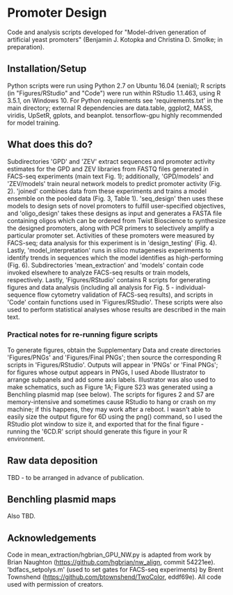 # Promoter Design
Code and analysis scripts developed for "Model-driven generation of artificial yeast promoters" (Benjamin J. Kotopka and Christina D. Smolke; in preparation).

## Installation/Setup
Python scripts were run using Python 2.7 on Ubuntu 16.04 (xenial); R scripts (in "Figures/RStudio" and "Code") were run within RStudio 1.1.463, using R 3.5.1, on Windows 10. For Python requirements see 'requirements.txt' in the main directory; external R dependencies are data.table, ggplot2, MASS, viridis, UpSetR, gplots, and beanplot. tensorflow-gpu highly recommended for model training.

## What does this do?
Subdirectories 'GPD' and 'ZEV' extract sequences and promoter activity estimates for the GPD and ZEV libraries from FASTQ files generated in FACS-seq experiments (main text Fig. 1); additionally, 'GPD/models' and 'ZEV/models' train neural network models to predict promoter activity (Fig. 2). 'joined' combines data from these experiments and trains a model ensemble on the pooled data (Fig. 3, Table 1). 'seq_design' then uses these models to design sets of novel promoters to fulfill user-specified objectives, and 'oligo_design' takes these designs as input and generates a FASTA file containing oligos which can be ordered from Twist Bioscience to synthesize the designed promoters, along with PCR primers to selectively amplify a particular promoter set. Activities of these promoters were measured by FACS-seq; data analysis for this experiment is in 'design_testing' (Fig. 4). Lastly, 'model_interpretation' runs in silico mutagenesis experiments to identify trends in sequences which the model identifies as high-performing (Fig. 6). Subdirectories 'mean_extraction' and 'models' contain code invoked elsewhere to analyze FACS-seq results or train models, respectively. Lastly, 'Figures/RStudio' contains R scripts for generating figures and data analysis (including all analysis for Fig. 5 - individual-sequence flow cytometry validation of FACS-seq results), and scripts in 'Code' contain functions used in 'Figures/RStudio'. These scripts were also used to perform statistical analyses whose results are described in the main text.

### Practical notes for re-running figure scripts
To generate figures, obtain the Supplementary Data and create directories 'Figures/PNGs' and 'Figures/Final PNGs'; then source the corresponding R scripts in 'Figures/RStudio'. Outputs will appear in 'PNGs' or 'Final PNGs'; for figures whose output appears in PNGs, I used Abode Illustrator to arrange subpanels and add some axis labels. Illustrator was also used to make schematics, such as Figure 1A; Figure S23 was generated using a Benchling plasmid map (see below). The scripts for figures 2 and S7 are memory-intensive and sometimes cause RStudio to hang or crash on my machine; if this happens, they may work after a reboot. I wasn't able to easily size the output figure for 6D using the png() command, so I used the RStudio plot window to size it, and exported that for the final figure - running the '6CD.R' script should generate this figure in your R environment.

## Raw data deposition
TBD - to be arranged in advance of publication.

## Benchling plasmid maps
Also TBD.

## Acknowledgements
Code in mean_extraction/hgbrian_GPU_NW.py is adapted from work by Brian Naughton (https://github.com/hgbrian/nw_align, commit 54221ee). 'bdfacs_setpolys.m' (used to set gates for FACS-seq experiments) by Brent Townshend (https://github.com/btownshend/TwoColor, eddf69e). All code used with permission of creators.
